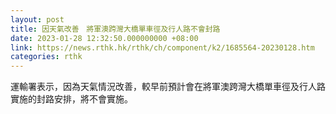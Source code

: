 ```yaml
---
layout: post
title: 因天氣改善　將軍澳跨灣大橋單車徑及行人路不會封路
date: 2023-01-28 12:32:50.000000000 +08:00
link: https://news.rthk.hk/rthk/ch/component/k2/1685564-20230128.htm
categories: rthk
---
```


運輸署表示，因為天氣情況改善，較早前預計會在將軍澳跨灣大橋單車徑及行人路實施的封路安排，將不會實施。

